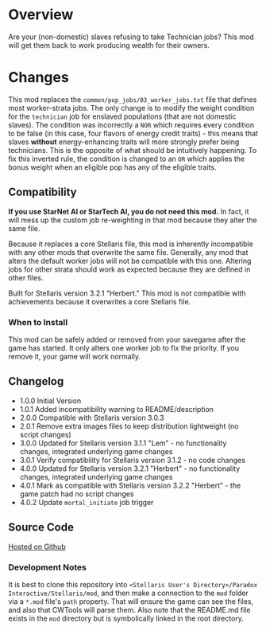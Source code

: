 # Overview

Are your (non-domestic) slaves refusing to take Technician jobs?  This mod will get them back to work producing wealth for their owners.

# Changes

This mod replaces the `common/pop_jobs/03_worker_jobs.txt` file that defines most worker-strata jobs.  The only change is to
modify the weight condition for the `technician` job for enslaved populations (that are not domestic slaves).  The condition was incorrectly
a `NOR` which requires every condition to be false (in this case, four flavors of energy credit traits) - this means that slaves **without**
energy-enhancing traits will more strongly prefer being technicians.  This is the opposite of what should be intuitively happening.  To fix
this inverted rule, the condition is changed to an `OR` which applies the bonus weight when an eligible pop has any of the eligible traits.

## Compatibility

**If you use StarNet AI or StarTech AI, you do not need this mod.**  In fact, it will mess up the custom job re-weighting in that mod because they alter the same file.

Because it replaces a core Stellaris file, this mod is inherently incompatible with any other mods that overwrite the same file.  Generally,
any mod that alters the default worker jobs will not be compatible with this one.  Altering jobs for other strata should work as expected
because they are defined in other files.

Built for Stellaris version 3.2.1 "Herbert." This mod is not compatible with achievements because it overwrites a core Stellaris file.

### When to Install

This mod can be safely added or removed from your savegame after the game has started.  It only alters one worker job to fix the priority.  If you remove it, your game will work normally.

## Changelog

* 1.0.0 Initial Version
* 1.0.1 Added incompatibility warning to README/description
* 2.0.0 Compatible with Stellaris version 3.0.3
* 2.0.1 Remove extra images files to keep distribution lightweight (no script changes)
* 3.0.0 Updated for Stellaris version 3.1.1 "Lem" - no functionality changes, integrated underlying game changes
* 3.0.1 Verify compatibility for Stellaris version 3.1.2 - no code changes
* 4.0.0 Updated for Stellaris version 3.2.1 "Herbert" - no functionality changes, integrated underlying game changes
* 4.0.1 Mark as compatible with Stellaris version 3.2.2 "Herbert" - the game patch had no script changes
* 4.0.2 Update `mortal_initiate` job trigger

## Source Code

[Hosted on Github](https://github.com/corsairmarks/technician_slave_fix)

### Development Notes

It is best to clone this repository into `<Stellaris User's Directory>/Paradox Interactive/Stellaris/mod`, and then make a connection to the `mod` folder via a `*.mod` file's `path` property.  That will ensure the game can see the files, and also that CWTools will parse them.  Also note that the README.md file exists in the `mod` directory but is symbolically linked in the root directory.